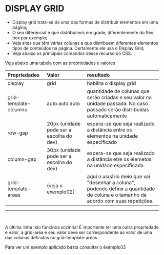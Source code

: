 # DISPLAY GRID 

* Display grid trata-se de uma das formas de distribuir elementos em uma página;
* O seu diferencial é que distribuímos em grade, diferentemente do flex box por exemplo;
* Veja sites que têm várias colunas e que distribuem diferentes elementos tipos de conteúdos na página. Certamente ele usa o Display Grid;
* Veja abaixo os principais comandos desse recurso do CSS.

<p>Veja abaixo uma tabela com as propriedades e valores</p>

| Propriedades | Valor | resultado |
| :--------- | :------ | :-------
display | grid | habilita o display grid
grid-template-columns | auto auto auto | quantidade de colunas que serão criadas e seu valor na unidade passada. No caso passado serão distribuídas automaticamente 
row-gap | 20px (unidade pode ser a escolha do dev)| espera-se que seja realizado a distância entre os elementos na unidade especificado
column-gap | 30px (unidade pode ser a escolha do dev) | espera-se que seja realizado a distância etre os elemetos na unidade especificada.
grid-template-areas | (veja o exemplo02) | aqui o usuário meio que vai "desenhar a coluna", podendo definir a quantidade de coluna e o tamanho de acordo com suas repetições.
<hr>
<br>
<p>A última linha não funcinoa sozinha! É importante ter uma outra propriedade e valor, a grid-area e seu valor deve ser correspondente ao valor de uma das colunas definidas no grid-template-areas.</p>

<p>Para ver um exemplo aplicado basta consultar o éxemplo03</p>
